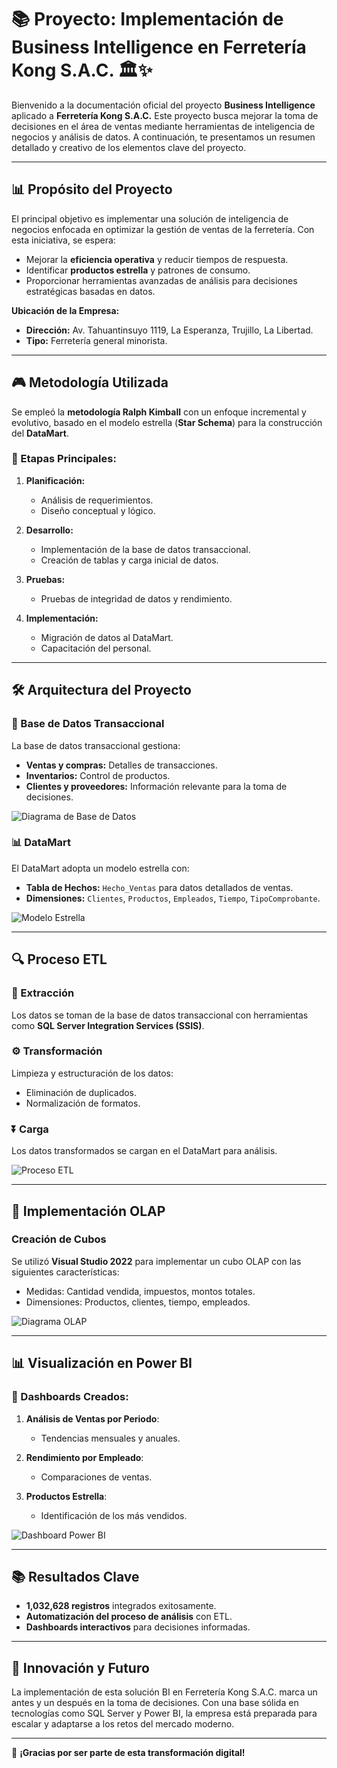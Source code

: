 # 📚 Proyecto: Implementación de Business Intelligence en Ferretería Kong S.A.C. 🏛✨

Bienvenido a la documentación oficial del proyecto **Business Intelligence** aplicado a **Ferretería Kong S.A.C.** Este proyecto busca mejorar la toma de decisiones en el área de ventas mediante herramientas de inteligencia de negocios y análisis de datos. A continuación, te presentamos un resumen detallado y creativo de los elementos clave del proyecto.

---

## 📊 Propósito del Proyecto

El principal objetivo es implementar una solución de inteligencia de negocios enfocada en optimizar la gestión de ventas de la ferretería. Con esta iniciativa, se espera:

- Mejorar la **eficiencia operativa** y reducir tiempos de respuesta.
- Identificar **productos estrella** y patrones de consumo.
- Proporcionar herramientas avanzadas de análisis para decisiones estratégicas basadas en datos.

**Ubicación de la Empresa:**
- **Dirección:** Av. Tahuantinsuyo 1119, La Esperanza, Trujillo, La Libertad.
- **Tipo:** Ferretería general minorista.

---

## 🎮 Metodología Utilizada

Se empleó la **metodología Ralph Kimball** con un enfoque incremental y evolutivo, basado en el modelo estrella (**Star Schema**) para la construcción del **DataMart**.

### 🔄 Etapas Principales:

1. **Planificación:**
   - Análisis de requerimientos.
   - Diseño conceptual y lógico.

2. **Desarrollo:**
   - Implementación de la base de datos transaccional.
   - Creación de tablas y carga inicial de datos.

3. **Pruebas:**
   - Pruebas de integridad de datos y rendimiento.

4. **Implementación:**
   - Migración de datos al DataMart.
   - Capacitación del personal.

---

## 🛠️ Arquitectura del Proyecto

### 📖 Base de Datos Transaccional
La base de datos transaccional gestiona:
- **Ventas y compras:** Detalles de transacciones.
- **Inventarios:** Control de productos.
- **Clientes y proveedores:** Información relevante para la toma de decisiones.

![Diagrama de Base de Datos](https://via.placeholder.com/800x400?text=Diagrama+Base+de+Datos+Ferreter%C3%ADa+Kong)

### 📊 DataMart
El DataMart adopta un modelo estrella con:
- **Tabla de Hechos:** `Hecho_Ventas` para datos detallados de ventas.
- **Dimensiones:** `Clientes`, `Productos`, `Empleados`, `Tiempo`, `TipoComprobante`.

![Modelo Estrella](https://via.placeholder.com/800x400?text=Modelo+Estrella+DataMart)

---

## 🔍 Proceso ETL

### 🔋 Extracción
Los datos se toman de la base de datos transaccional con herramientas como **SQL Server Integration Services (SSIS)**.

### ⚙️ Transformación
Limpieza y estructuración de los datos:
- Eliminación de duplicados.
- Normalización de formatos.

### ⏬ Carga
Los datos transformados se cargan en el DataMart para análisis.

![Proceso ETL](https://via.placeholder.com/800x400?text=Proceso+ETL)

---

## 🔢 Implementación OLAP

### Creación de Cubos
Se utilizó **Visual Studio 2022** para implementar un cubo OLAP con las siguientes características:
- Medidas: Cantidad vendida, impuestos, montos totales.
- Dimensiones: Productos, clientes, tiempo, empleados.

![Diagrama OLAP](https://via.placeholder.com/800x400?text=Cubo+OLAP)

---

## 📊 Visualización en Power BI

### 🎨 Dashboards Creados:

1. **Análisis de Ventas por Periodo**:
   - Tendencias mensuales y anuales.

2. **Rendimiento por Empleado**:
   - Comparaciones de ventas.

3. **Productos Estrella**:
   - Identificación de los más vendidos.

![Dashboard Power BI](https://via.placeholder.com/800x400?text=Dashboard+Power+BI)

---

## 📚 Resultados Clave

- **1,032,628 registros** integrados exitosamente.
- **Automatización del proceso de análisis** con ETL.
- **Dashboards interactivos** para decisiones informadas.

---

## 🚀 Innovación y Futuro

La implementación de esta solución BI en Ferretería Kong S.A.C. marca un antes y un después en la toma de decisiones. Con una base sólida en tecnologías como SQL Server y Power BI, la empresa está preparada para escalar y adaptarse a los retos del mercado moderno.

---

🌟 **¡Gracias por ser parte de esta transformación digital!**
